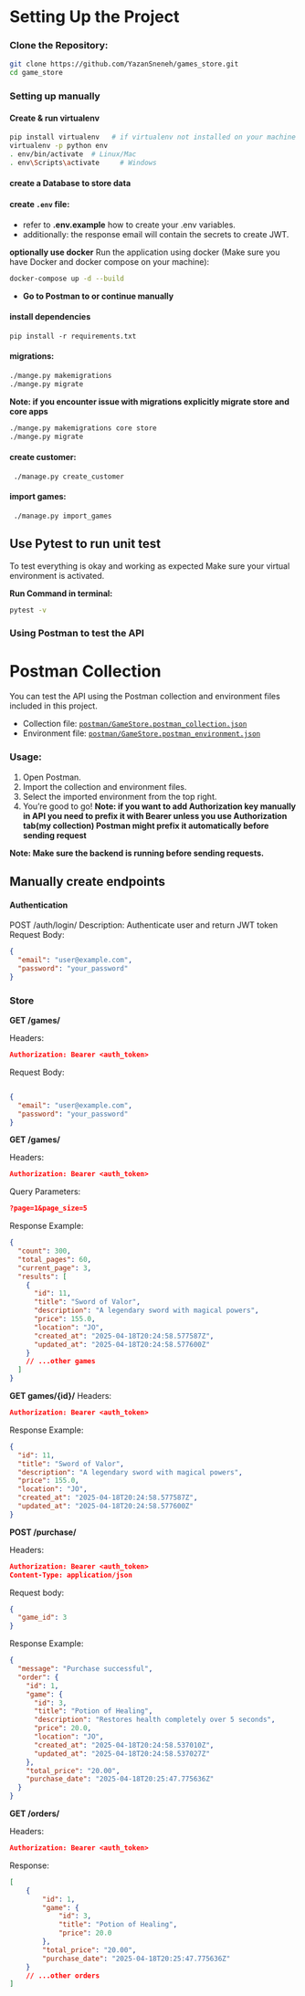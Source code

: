 # Setting Up the Project

### Clone the Repository:

```bash
git clone https://github.com/YazanSneneh/games_store.git
cd game_store
```
### Setting up manually
#### Create & run virtualenv
```bash
pip install virtualenv   # if virtualenv not installed on your machine
virtualenv -p python env
. env/bin/activate  # Linux/Mac
. env\Scripts\activate     # Windows
```
#### create a Database to store data

#### create `.env` file:
- refer to **.env.example** how to create your .env variables.
- additionally: the response email will contain the secrets to create JWT.

**optionally use docker**
Run the application using docker (Make sure you have Docker and docker compose on your machine):

```bash
docker-compose up -d --build
```

- **Go to Postman to or continue manually**

#### install dependencies
`pip install -r requirements.txt`

#### migrations:
```bash
./mange.py makemigrations
./mange.py migrate
```
**Note: if you encounter issue with migrations explicitly migrate store and core apps**
```bash
./mange.py makemigrations core store
./mange.py migrate
```

#### create customer:
` ./manage.py create_customer`

####  import games:
` ./manage.py import_games`

## Use Pytest to run unit test
To test everything is okay and working as expected Make sure your virtual environment is activated.

**Run Command in terminal:**
``` bash
pytest -v
```

### Using Postman to test the API
# Postman Collection

You can test the API using the Postman collection and environment files included in this project.
- Collection file: [`postman/GameStore.postman_collection.json`](postman/GameStore.postman_collection.json)
- Environment file: [`postman/GameStore.postman_environment.json`](postman/GameStore.postman_environment.json)

### Usage:
1. Open Postman.
2. Import the collection and environment files.
3. Select the imported environment from the top right.
4. You’re good to go!
**Note: if you want to add Authorization key manually in API you need to prefix it with Bearer unless you use Authorization tab(my collection) Postman might prefix it automatically before sending request**

**Note: Make sure the backend is running before sending requests.**

## Manually create endpoints
#### Authentication
POST /auth/login/
Description: Authenticate user and return JWT token
Request Body:
``` json
{
  "email": "user@example.com",
  "password": "your_password"
}
```

### Store
**GET /games/**

Headers:
```json
Authorization: Bearer <auth_token>
```
Request Body:
``` json

{
  "email": "user@example.com",
  "password": "your_password"
}
```

**GET /games/**

Headers:
```json
Authorization: Bearer <auth_token>
```
Query Parameters:
``` json
?page=1&page_size=5
```

Response Example:
```json
{
  "count": 300,
  "total_pages": 60,
  "current_page": 3,
  "results": [
    {
      "id": 11,
      "title": "Sword of Valor",
      "description": "A legendary sword with magical powers",
      "price": 155.0,
      "location": "JO",
      "created_at": "2025-04-18T20:24:58.577587Z",
      "updated_at": "2025-04-18T20:24:58.577600Z"
    }
    // ...other games
  ]
}

```

**GET games/{id}/**
Headers:
```json
Authorization: Bearer <auth_token>
```
Response Example:

```json
{
  "id": 11,
  "title": "Sword of Valor",
  "description": "A legendary sword with magical powers",
  "price": 155.0,
  "location": "JO",
  "created_at": "2025-04-18T20:24:58.577587Z",
  "updated_at": "2025-04-18T20:24:58.577600Z"
}
```
**POST /purchase/**

Headers:
```json
Authorization: Bearer <auth_token>
Content-Type: application/json
```

Request body:
```json
{
  "game_id": 3
}
```

Response Example:
```json
{
  "message": "Purchase successful",
  "order": {
    "id": 1,
    "game": {
      "id": 3,
      "title": "Potion of Healing",
      "description": "Restores health completely over 5 seconds",
      "price": 20.0,
      "location": "JO",
      "created_at": "2025-04-18T20:24:58.537010Z",
      "updated_at": "2025-04-18T20:24:58.537027Z"
    },
    "total_price": "20.00",
    "purchase_date": "2025-04-18T20:25:47.775636Z"
  }
}

```

**GET /orders/**

Headers:
```json
Authorization: Bearer <auth_token>
```
Response:
``` json
[
    {
        "id": 1,
        "game": {
            "id": 3,
            "title": "Potion of Healing",
            "price": 20.0
        },
        "total_price": "20.00",
        "purchase_date": "2025-04-18T20:25:47.775636Z"
    }
    // ...other orders
]
```